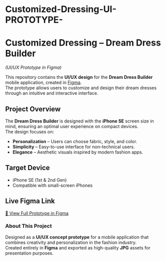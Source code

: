 # Customized-Dressing-UI-PROTOTYPE-
#  Customized Dressing – Dream Dress Builder  
*(UI/UX Prototype in Figma)*

This repository contains the **UI/UX design** for the **Dream Dress Builder** mobile application, created in [Figma](https://www.figma.com/).  
The prototype allows users to customize and design their dream dresses through an intuitive and interactive interface.


##  Project Overview
The **Dream Dress Builder** is designed with the **iPhone SE** screen size in mind, ensuring an optimal user experience on compact devices.  
The design focuses on:
- **Personalization** – Users can choose fabric, style, and color.
- **Simplicity** – Easy-to-use interface for non-technical users.
- **Elegance** – Aesthetic visuals inspired by modern fashion apps.



##  Target Device
- iPhone SE (1st & 2nd Gen)
- Compatible with small-screen iPhones

##  Live Figma Link
[🔗 View Full Prototype in Figma](https://www.figma.com/proto/nFDBG3bbwwiTutZ7lWb0JG/Customized-Dressing?node-id=1-226&p=f&m=draw&scaling=scale-down&content-scaling=fixed&page-id=0%3A1&starting-point-node-id=1%3A226)  


###  About This Project
Designed as a **UI/UX concept prototype** for a mobile application that combines creativity and personalization in the fashion industry.  
Created entirely in **Figma** and exported as high-quality **JPG** assets for presentation purposes.
